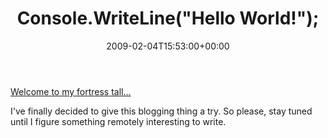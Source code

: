 ﻿---
title: 'Console.WriteLine("Hello World!");'
date: 2009-02-04T15:53:00+00:00
---
[Welcome to my fortress tall...](https://www.youtube.com/watch?v=rUGIocJK9Tc)

I've finally decided to give this blogging thing a try. So please, stay tuned until I figure something remotely interesting to write.

<!-- more -->
